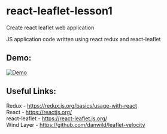 # react-leaflet-lesson1
Create react leaflet web application  

JS application code written using react redux and react-leaflet    

## Demo: 
[![Demo](https://img.youtube.com/vi/cxx8WrpU9aE/0.jpg)](https://www.youtube.com/watch?v=cxx8WrpU9aE)

## Useful Links:  
Redux - https://redux.js.org/basics/usage-with-react  
React - https://reactjs.org/  
react-leaflet - https://react-leaflet.js.org/  
Wind Layer - https://github.com/danwild/leaflet-velocity  